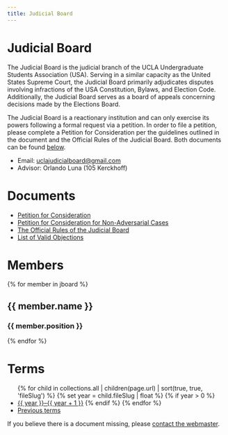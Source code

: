 ```yaml
---
title: Judicial Board
---
```


# Judicial Board

The Judicial Board is the judicial branch of the UCLA Undergraduate Students Association (USA). Serving in a similar capacity as the United States Supreme Court, the Judicial Board primarily adjudicates disputes involving infractions of the USA Constitution, Bylaws, and Election Code. Additionally, the Judicial Board serves as a board of appeals concerning decisions made by the Elections Board.

The Judicial Board is a reactionary institution and can only exercise its powers following a formal request via a petition. In order to file a petition, please complete a Petition for Consideration per the guidelines outlined in the document and the Official Rules of the Judicial Board. Both documents can be found [below](#documents).

- Email: <uclajudicialboard@gmail.com>
- Advisor: Orlando Luna (105 Kerckhoff)

# Documents

- [Petition for Consideration](/docs/Petition%20for%20Consideration.docx)
- [Petition for Consideration for Non-Adversarial Cases](/docs/Petition%20for%20Consideration%20(NA).docx)
- [The Official Rules of the Judicial Board](/docs/Official%20Rules%20of%20the%20Judicial%20Board.pdf)
- [List of Valid Objections](/docs/ObjectionList.pdf)

# Members

<div class="people">

{% for member in jboard %}
<section>
<main>

## {{ member.name }}
### {{ member.position }}

</main>
</section>
{% endfor %}

</div>

# Terms

<ul>
{% for child in collections.all | children(page.url) | sort(true, true, 'fileSlug') %}
{% set year = child.fileSlug | float %}
{% if year > 0 %}
<li><a href="{{ child.url }}">{{ year }}&ndash;{{ year + 1 }}</a>
{% endif %}
{% endfor %}
<li><a href="old">Previous terms</a>
</ul>

If you believe there is a document missing, please [contact the webmaster](mailto:usacwebmaster@asucla.ucla.edu).
